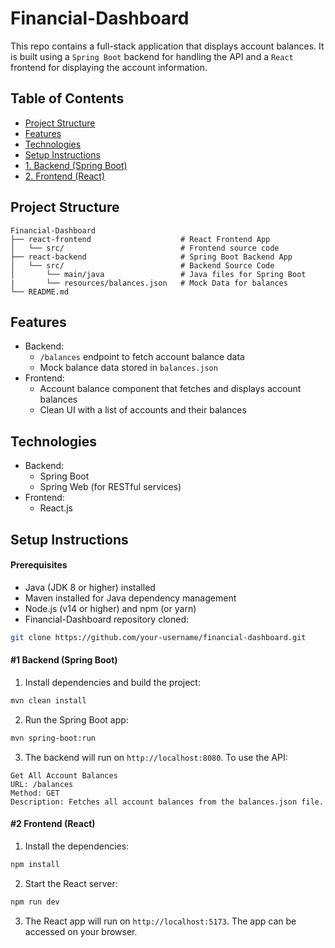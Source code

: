 # Financial-Dashboard

This repo contains a full-stack application that displays account balances. It is built using a `Spring Boot` backend for handling the API and a `React` frontend for displaying the account information.

## Table of Contents

- [Project Structure](#project-structure)
- [Features](#features)
- [Technologies](#technologies)
- [Setup Instructions](#setup-instructions)
- [1. Backend (Spring Boot)](#1-backend-spring-boot)
- [2. Frontend (React)](#2-frontend-react)

## Project Structure

```
Financial-Dashboard
├── react-frontend                    # React Frontend App
│   └── src/                          # Frontend source code
├── react-backend                     # Spring Boot Backend App
│   └── src/                          # Backend Source Code
│       └── main/java                 # Java files for Spring Boot
|       └── resources/balances.json   # Mock Data for balances
└── README.md
```

## Features

- Backend:
  - `/balances` endpoint to fetch account balance data
  - Mock balance data stored in `balances.json`
- Frontend:
  - Account balance component that fetches and displays account balances
  - Clean UI with a list of accounts and their balances

## Technologies

- Backend:
  - Spring Boot
  - Spring Web (for RESTful services)
- Frontend:
  - React.js

## Setup Instructions

#### Prerequisites

- Java (JDK 8 or higher) installed
- Maven installed for Java dependency management
- Node.js (v14 or higher) and npm (or yarn)
- Financial-Dashboard repository cloned:

```bash
git clone https://github.com/your-username/financial-dashboard.git
```

#### #1 Backend (Spring Boot)

1. Install dependencies and build the project:

```bash
mvn clean install
```

2. Run the Spring Boot app:

```bash
mvn spring-boot:run
```

3. The backend will run on `http://localhost:8080`. To use the API:

```
Get All Account Balances
URL: /balances
Method: GET
Description: Fetches all account balances from the balances.json file.
```

#### #2 Frontend (React)

1. Install the dependencies:

```bash
npm install
```

2. Start the React server:

```bash
npm run dev
```

3. The React app will run on `http://localhost:5173`. The app can be accessed on your browser.
